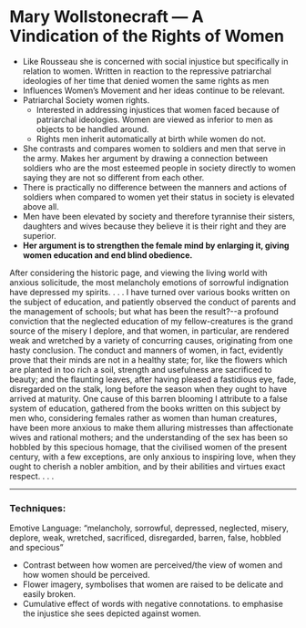# Mary Wollstonecraft — A Vindication of the Rights of Women

- Like Rousseau she is concerned with social injustice but specifically in relation to women. Written in reaction to the repressive patriarchal ideologies of her time that denied women the same rights as men
- Influences Women’s Movement and her ideas continue to be relevant.
- Patriarchal Society women rights.
    - Interested in addressing injustices that women faced because of patriarchal ideologies. Women are viewed as inferior to men as objects to be handled around.
    - Rights men inherit automatically at birth while women do not.
- She contrasts and compares women to soldiers and men that serve in the army. Makes her argument by drawing a connection between soldiers who are the most esteemed people in society directly to women saying they are not so different from each other.
- There is practically no difference between the manners and actions of soldiers when compared to women yet their status in society is elevated above all.
- Men have been elevated by society and therefore tyrannise their sisters, daughters and wives because they believe it is their right and they are superior.
- **Her argument is to strengthen the female mind by enlarging it, giving women education and end blind obedience.**

After considering the historic page, and viewing the living world with anxious solicitude, the most melancholy emotions of sorrowful indignation have depressed my spirits. . . . I have turned over various books written on the subject of education, and patiently observed the conduct of parents and the management of schools; but what has been the result?--a profound conviction that the neglected education of my fellow-creatures is the grand source of the misery I deplore, and that women, in particular, are rendered weak and wretched by a variety of concurring causes, originating from one hasty conclusion. The conduct and manners of women, in fact, evidently prove that their minds are not in a healthy state; for, like the flowers which are planted in too rich a soil, strength and usefulness are sacrificed to beauty; and the flaunting leaves, after having pleased a fastidious eye, fade, disregarded on the stalk, long before the season when they ought to have arrived at maturity. One cause of this barren blooming I attribute to a false system of education, gathered from the books written on this subject by men who, considering females rather as women than human creatures, have been more anxious to make them alluring mistresses than affectionate wives and rational mothers; and the understanding of the sex has been so hobbled by this specious homage, that the civilised women of the present century, with a few exceptions, are only anxious to inspiring love, when they ought to cherish a nobler ambition, and by their abilities and virtues exact respect. . . .

---

### **Techniques:**

Emotive Language: “melancholy, sorrowful, depressed, neglected, misery, deplore, weak, wretched, sacrificed, disregarded, barren, false, hobbled and specious”

- Contrast between how women are perceived/the view of women and how women should be perceived.
- Flower imagery, symbolises that women are raised to be delicate and easily broken.
- Cumulative effect of words with negative connotations. to emphasise the injustice she sees depicted against women.